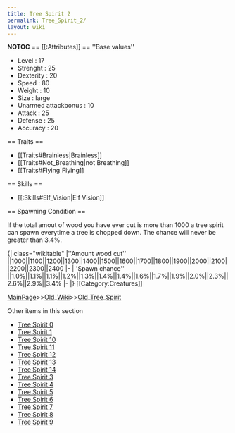 ```yaml
---
title: Tree Spirit 2
permalink: Tree_Spirit_2/
layout: wiki
---
```

__NOTOC__
== [[:Attributes]] ==
''Base values''
* Level : 17
* Strenght : 25
* Dexterity : 20
* Speed : 80
* Weight : 10
* Size : large
* Unarmed attackbonus : 10
* Attack : 25
* Defense : 25
* Accuracy : 20

== Traits ==
* [[Traits#Brainless|Brainless]]
* [[Traits#Not_Breathing|not Breathing]]
* [[Traits#Flying|Flying]]

== Skills ==
* [[:Skills#Elf_Vision|Elf Vision]]

== Spawning Condition ==

If the total amout of wood you have ever cut is more than 1000 a tree spirit can spawn everytime a tree is chopped down. The chance will never be greater than 3.4%.

{| class=&quot;wikitable&quot;
|''Amount wood cut'' ||1000||1100||1200||1300||1400||1500||1600||1700||1800||1900||2000||2100||2200||2300||2400
|-
|''Spawn chance'' ||1.0%||1.1%||1.1%||1.2%||1.3%||1.4%||1.4%||1.6%||1.7%||1.9%||2.0%||2.3%||2.6%||2.9%||3.4%
|-
|}
[[Category:Creatures]]

[MainPage](/keeperrl_wiki/ "wikilink")>>[Old_Wiki](/keeperrl_wiki/Old_Wiki "wikilink")>>[Old_Tree_Spirit](/keeperrl_wiki/Old_Tree_Spirit "wikilink")

Other items in this section
-    [Tree Spirit 0](/keeperrl_wiki/Tree_Spirit_0 "wikilink")
-    [Tree Spirit 1](/keeperrl_wiki/Tree_Spirit_1 "wikilink")
-    [Tree Spirit 10](/keeperrl_wiki/Tree_Spirit_10 "wikilink")
-    [Tree Spirit 11](/keeperrl_wiki/Tree_Spirit_11 "wikilink")
-    [Tree Spirit 12](/keeperrl_wiki/Tree_Spirit_12 "wikilink")
-    [Tree Spirit 13](/keeperrl_wiki/Tree_Spirit_13 "wikilink")
-    [Tree Spirit 14](/keeperrl_wiki/Tree_Spirit_14 "wikilink")
-    [Tree Spirit 3](/keeperrl_wiki/Tree_Spirit_3 "wikilink")
-    [Tree Spirit 4](/keeperrl_wiki/Tree_Spirit_4 "wikilink")
-    [Tree Spirit 5](/keeperrl_wiki/Tree_Spirit_5 "wikilink")
-    [Tree Spirit 6](/keeperrl_wiki/Tree_Spirit_6 "wikilink")
-    [Tree Spirit 7](/keeperrl_wiki/Tree_Spirit_7 "wikilink")
-    [Tree Spirit 8](/keeperrl_wiki/Tree_Spirit_8 "wikilink")
-    [Tree Spirit 9](/keeperrl_wiki/Tree_Spirit_9 "wikilink")

